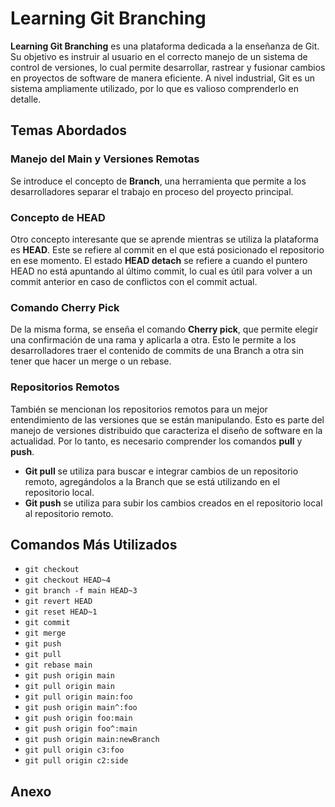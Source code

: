 
# Learning Git Branching

**Learning Git Branching** es una plataforma dedicada a la enseñanza de Git. Su objetivo es instruir al usuario en el correcto manejo de un sistema de control de versiones, lo cual permite desarrollar, rastrear y fusionar cambios en proyectos de software de manera eficiente. A nivel industrial, Git es un sistema ampliamente utilizado, por lo que es valioso comprenderlo en detalle.

## Temas Abordados

### Manejo del Main y Versiones Remotas
Se introduce el concepto de **Branch**, una herramienta que permite a los desarrolladores separar el trabajo en proceso del proyecto principal.

### Concepto de HEAD
Otro concepto interesante que se aprende mientras se utiliza la plataforma es **HEAD**. Este se refiere al commit en el que está posicionado el repositorio en ese momento. El estado **HEAD detach** se refiere a cuando el puntero HEAD no está apuntando al último commit, lo cual es útil para volver a un commit anterior en caso de conflictos con el commit actual.

### Comando Cherry Pick
De la misma forma, se enseña el comando **Cherry pick**, que permite elegir una confirmación de una rama y aplicarla a otra. Esto le permite a los desarrolladores traer el contenido de commits de una Branch a otra sin tener que hacer un merge o un rebase.

### Repositorios Remotos
También se mencionan los repositorios remotos para un mejor entendimiento de las versiones que se están manipulando. Esto es parte del manejo de versiones distribuido que caracteriza el diseño de software en la actualidad. Por lo tanto, es necesario comprender los comandos **pull** y **push**. 

- **Git pull** se utiliza para buscar e integrar cambios de un repositorio remoto, agregándolos a la Branch que se está utilizando en el repositorio local.
- **Git push** se utiliza para subir los cambios creados en el repositorio local al repositorio remoto.

## Comandos Más Utilizados

- `git checkout`
- `git checkout HEAD~4`
- `git branch -f main HEAD~3`
- `git revert HEAD`
- `git reset HEAD~1`
- `git commit`
- `git merge`
- `git push`
- `git pull`
- `git rebase main`
- `git push origin main`
- `git pull origin main`
- `git pull origin main:foo`
- `git push origin main^:foo`
- `git push origin foo:main`
- `git push origin foo^:main`
- `git push origin main:newBranch`
- `git pull origin c3:foo`
- `git pull origin c2:side`

## Anexo

